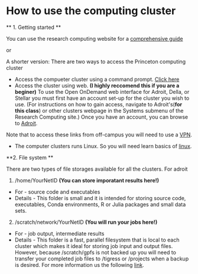 # How to use the computing cluster

** 1. Getting started **
 
You can use the research computing website for a [comprehensive guide](https://researchcomputing.princeton.edu/get-started/guide-princeton-clusters)

or 

A shorter version:
There are two ways to access the Princeton computing cluster
- Access the compueter cluster using a command prompt. [Click here](https://researchcomputing.princeton.edu/support/knowledge-base/connect-ssh)
- Access the cluster using web. **(I highly reccomend this if you are a beginer)**
To use the Open OnDemand web interface for Adroit, Della, or Stellar you must first have an account set-up for the cluster you wish to use. 
(For instructions on how to gain access, navigate to Adroit's(**for this class**) or other clusters webpage in the Systems submenu of the Research Computing site.) 
Once you have an account, you can browse to [Adroit](https://myadroit.princeton.edu).

Note that to access these links from off-campus you will need to use a [VPN](https://princeton.service-now.com/snap?id=kb_article&sys_id=ce2a27064f9ca20018ddd48e5210c745).

- The computer clusters runs Linux. So you will need learn basics of [linux](https://github.com/gabeclass/introcmdline).


**2. File system **

There are two types of file storages available for all the clusters. For adroit
1. /home/YourNetID **(You can store imporatant results here!)**
* For - source code and executables
* Details - This folder is small and it is intended for storing source code, executables, Conda environments, R or Julia packages and small data sets.

2.  /scratch/network/YourNetID **(You will run your jobs here!)**
* For - job output, intermediate results
* Details - This folder is a fast, parallel filesystem that is local to each cluster which makes it ideal for storing job input and output files. However, because /scratch/gpfs is not backed up you will need to transfer your completed job files to /tigress or /projects when a backup is desired.
For more information us the following [link](https://researchcomputing.princeton.edu/support/knowledge-base/data-storage).


